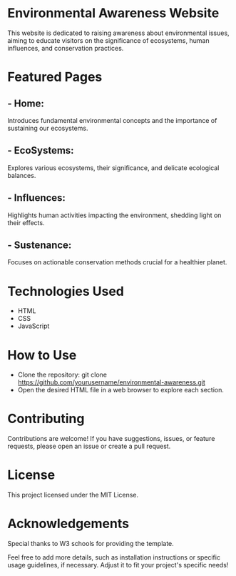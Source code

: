 # Environmental Awareness Website
This website is dedicated to raising awareness about environmental issues, aiming to educate visitors on the significance of ecosystems, human influences, and conservation practices.
# Featured Pages
## - Home: 
Introduces fundamental environmental concepts and the importance of sustaining our ecosystems.
## - EcoSystems:
Explores various ecosystems, their significance, and delicate ecological balances.
## - Influences:
 Highlights human activities impacting the environment, shedding light on their effects.
 ## - Sustenance:
 Focuses on actionable conservation methods crucial for a healthier planet.
 # Technologies Used
 - HTML
 - CSS
 - JavaScript
# How to Use
- Clone the repository: git clone https://github.com/yourusername/environmental-awareness.git
- Open the desired HTML file in a web browser to explore each section.
# Contributing
Contributions are welcome! If you have suggestions, issues, or feature requests, please open an issue or create a pull request.
# License
This project licensed under the MIT License.

# Acknowledgements
Special thanks to W3 schools for providing the template.

Feel free to add more details, such as installation instructions or specific usage guidelines, if necessary. Adjust it to fit your project's specific needs!





